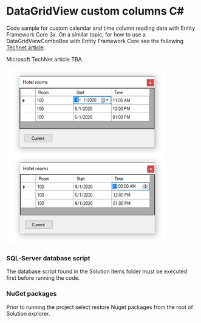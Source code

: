 # DataGridView custom columns C#

Code sample for custom calendar and time column reading data with Entity Framework Core 3x. On a similar topic, for how to use a DataGridViewComboBox with Entity Framework Core see the following [Technet article](https://social.technet.microsoft.com/wiki/contents/articles/53881.entity-framework-core-3-projections.aspx).

Microsoft TechNet article TBA

![screenshot](assets/Grid.png)

### SQL-Server database script
The database script found in the Solution items folder must be executed first before running the code.

### NuGet packages
Prior to running the project select restore Nuget packages from the root of Solution explorer.
